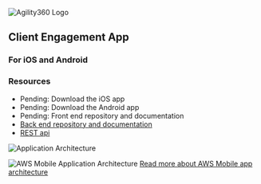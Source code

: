 ![Agility360 Logo](https://raw.githubusercontent.com/Agility360/CEA/master/assets/logo/logo7868398_sm.png "Agility360 Logo")
## Client Engagement App
### For iOS and Android

### Resources
 - Pending: Download the iOS app
 - Pending: Download the Android app
 - Pending: Front end repository and documentation
 - [Back end repository and documentation](https://github.com/Agility360/CEA/tree/master/backend)
 - [REST api](https://hqctqkd7xc.execute-api.us-east-1.amazonaws.com/beta)


 ![Application Architecture](https://raw.githubusercontent.com/Agility360/CEA/master/application-architecture2.png "Application Architecture")

![AWS Mobile Application Architecture](https://raw.githubusercontent.com/Agility360/CEA/master/enterprise-mobile-hub_serverless-compute-app.png "AWS Mobile app architecture")
[Read more about AWS Mobile app architecture](https://aws.amazon.com/mobile/)
